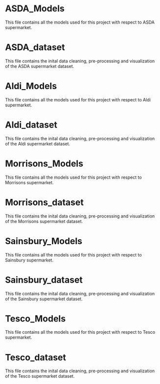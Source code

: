 # ASDA_Models
This file contains all the models used for this project with respect to ASDA supermarket.

# ASDA_dataset
This file contains the inital data cleaning, pre-processing and visualization of the ASDA supermarket dataset.

# Aldi_Models
This file contains all the models used for this project with respect to Aldi supermarket.

# Aldi_dataset
This file contains the inital data cleaning, pre-processing and visualization of the Aldi supermarket dataset.

# Morrisons_Models
This file contains all the models used for this project with respect to Morrisons supermarket.

# Morrisons_dataset
This file contains the inital data cleaning, pre-processing and visualization of the Morrisons supermarket dataset.

# Sainsbury_Models
This file contains all the models used for this project with respect to Sainsbury supermarket.

# Sainsbury_dataset
This file contains the inital data cleaning, pre-processing and visualization of the Sainsbury supermarket dataset.

# Tesco_Models
This file contains all the models used for this project with respect to Tesco supermarket.

# Tesco_dataset
This file contains the inital data cleaning, pre-processing and visualization of the Tesco supermarket dataset.
